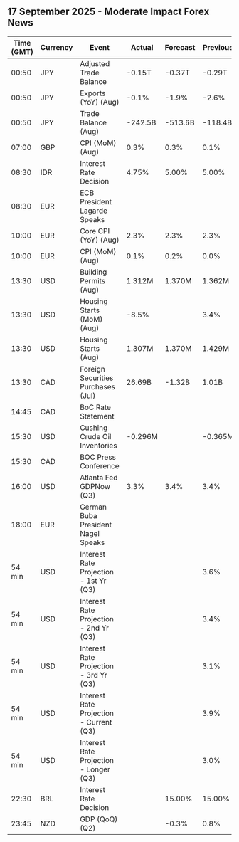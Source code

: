 ## 17 September 2025 - Moderate Impact Forex News

| Time (GMT) | Currency | Event | Actual | Forecast | Previous |
|------|----------|-------|--------|----------|----------|
| 00:50 | JPY | Adjusted Trade Balance | -0.15T | -0.37T | -0.29T |
| 00:50 | JPY | Exports (YoY) (Aug) | -0.1% | -1.9% | -2.6% |
| 00:50 | JPY | Trade Balance (Aug) | -242.5B | -513.6B | -118.4B |
| 07:00 | GBP | CPI (MoM) (Aug) | 0.3% | 0.3% | 0.1% |
| 08:30 | IDR | Interest Rate Decision | 4.75% | 5.00% | 5.00% |
| 08:30 | EUR | ECB President Lagarde Speaks |  |  |  |
| 10:00 | EUR | Core CPI (YoY) (Aug) | 2.3% | 2.3% | 2.3% |
| 10:00 | EUR | CPI (MoM) (Aug) | 0.1% | 0.2% | 0.0% |
| 13:30 | USD | Building Permits (Aug) | 1.312M | 1.370M | 1.362M |
| 13:30 | USD | Housing Starts (MoM) (Aug) | -8.5% |  | 3.4% |
| 13:30 | USD | Housing Starts (Aug) | 1.307M | 1.370M | 1.429M |
| 13:30 | CAD | Foreign Securities Purchases (Jul) | 26.69B | -1.32B | 1.01B |
| 14:45 | CAD | BoC Rate Statement |  |  |  |
| 15:30 | USD | Cushing Crude Oil Inventories | -0.296M |  | -0.365M |
| 15:30 | CAD | BOC Press Conference |  |  |  |
| 16:00 | USD | Atlanta Fed GDPNow (Q3) | 3.3% | 3.4% | 3.4% |
| 18:00 | EUR | German Buba President Nagel Speaks |  |  |  |
| 54 min | USD | Interest Rate Projection - 1st Yr (Q3) |  |  | 3.6% |
| 54 min | USD | Interest Rate Projection - 2nd Yr (Q3) |  |  | 3.4% |
| 54 min | USD | Interest Rate Projection - 3rd Yr (Q3) |  |  | 3.1% |
| 54 min | USD | Interest Rate Projection - Current (Q3) |  |  | 3.9% |
| 54 min | USD | Interest Rate Projection - Longer (Q3) |  |  | 3.0% |
| 22:30 | BRL | Interest Rate Decision |  | 15.00% | 15.00% |
| 23:45 | NZD | GDP (QoQ) (Q2) |  | -0.3% | 0.8% |
